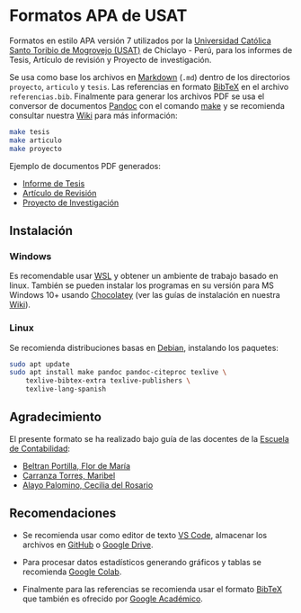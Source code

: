 # Formatos APA de USAT

Formatos en estilo APA versión 7 utilizados por la [Universidad Católica Santo Toribio
 de Mogrovejo (USAT)](http://www.usat.edu.pe/) de Chiclayo - Perú, para los informes 
 de Tesis, Artículo de revisión y Proyecto de investigación.

Se usa como base los archivos en [Markdown](https://es.wikipedia.org/wiki/Markdown) 
(`.md`) dentro de los directorios `proyecto`, `articulo` y `tesis`. Las referencias 
en formato [BibTeX](https://es.wikipedia.org/wiki/BibTeX) en el archivo `referencias.bib`. 
Finalmente para generar los archivos PDF se usa el conversor de documentos 
[Pandoc](https://es.wikipedia.org/wiki/Pandoc) con el comando 
[make](https://es.wikipedia.org/wiki/Make) y se recomienda consultar nuestra 
[Wiki](https://github.com/moixllik/formatos-usat/wiki) para más información:

```bash
make tesis
make articulo
make proyecto
```

Ejemplo de documentos PDF generados: 

* [Informe de Tesis](Tesis.pdf)
* [Artículo de Revisión](Articulo.pdf)
* [Proyecto de Investigación](Proyecto.pdf)

## Instalación

### Windows

Es recomendable usar [WSL](https://docs.microsoft.com/es-mx/windows/wsl/install) y 
obtener un ambiente de trabajo basado en linux. También se pueden instalar los
programas en su versión para MS Windows 10+ usando [Chocolatey](https://chocolatey.org/install) 
(ver las guías de instalación en nuestra [Wiki](https://github.com/moixllik/formatos-usat/wiki)).

### Linux

Se recomienda distribuciones basas en [Debian](https://www.debian.org/), instalando los paquetes:

```bash
sudo apt update
sudo apt install make pandoc pandoc-citeproc texlive \
    texlive-bibtex-extra texlive-publishers \
    texlive-lang-spanish
```

## Agradecimiento

El presente formato se ha realizado bajo guía de las docentes de la 
[Escuela de Contabilidad](http://www.usat.edu.pe/facultad-de-ciencias-empresariales/contabilidad):

* [Beltran Portilla, Flor de María](mailto:mbeltran@usat.edu.pe)
* [Carranza Torres, Maribel](mailto:mcarranza@usat.edu.pe)
* [Alayo Palomino, Cecilia del Rosario](mailto:calayo@usat.edu.pe)

## Recomendaciones

* Se recomienda usar como editor de texto [VS Code](https://code.visualstudio.com/), almacenar 
los archivos en [GitHub](https://github.com/) o [Google Drive](https://www.google.com/drive/download/).

* Para procesar datos estadísticos generando gráficos y tablas se recomienda 
[Google Colab](https://colab.research.google.com/).

* Finalmente para las referencias se recomienda usar el formato [BibTeX](http://www.bibtex.org/Format/) 
que también es ofrecido por [Google Académico](https://scholar.google.com/).
